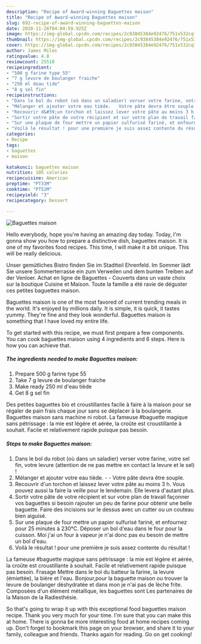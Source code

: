 ```yaml
---
description: "Recipe of Award-winning Baguettes maison"
title: "Recipe of Award-winning Baguettes maison"
slug: 692-recipe-of-award-winning-baguettes-maison
date: 2020-11-26T04:04:59.925Z
image: https://img-global.cpcdn.com/recipes/2c93845384e92476/751x532cq70/baguettes-maison-photo-principale-de-la-recette.jpg
thumbnail: https://img-global.cpcdn.com/recipes/2c93845384e92476/751x532cq70/baguettes-maison-photo-principale-de-la-recette.jpg
cover: https://img-global.cpcdn.com/recipes/2c93845384e92476/751x532cq70/baguettes-maison-photo-principale-de-la-recette.jpg
author: James Miles
ratingvalue: 4.8
reviewcount: 25510
recipeingredient:
- "500 g farine type 55"
- "7 g levure de boulanger fraiche"
- "250 ml deau tide"
- "8 g sel fin"
recipeinstructions:
- "Dans le bol du robot (où dans un saladier) verser votre farine, votre sel fin, votre levure (attention de ne pas mettre en contact la levure et le sel) !"
- "Mélanger et ajouter votre eau tiède.   Votre pâte devra être souple."
- "Recouvrir d&#39;un torchon et laissez lever votre pâte au moins 3 h. Vous pouvez aussi la faire la veille pour le lendemain. Elle levera d&#39;autant plus."
- "Sortir votre pâte de votre récipient et sur votre plan de travail façonner vos baguettes si besoin rajouter un peu de farine pour obtenir une belle baguette. Faire des incisions sur le dessus avec un cutter ou un couteau bien aiguisé."
- "Sur une plaque de four mettre un papier sulfurisé fariné, et enfournez pour 25 minutes à 230°C. Déposer un bol d&#39;eau dans le four pour la cuisson. Moi j&#39;ai un four à vapeur je n&#39;ai donc pas eu besoin de mettre un bol d&#39;eau."
- "Voilà le résultat ! pour une première je suis assez contente du résultat !"
categories:
- Recipe
tags:
- baguettes
- maison

katakunci: baguettes maison 
nutrition: 105 calories
recipecuisine: American
preptime: "PT33M"
cooktime: "PT52M"
recipeyield: "3"
recipecategory: Dessert

---
```



![Baguettes maison](https://img-global.cpcdn.com/recipes/2c93845384e92476/751x532cq70/baguettes-maison-photo-principale-de-la-recette.jpg)

Hello everybody, hope you're having an amazing day today. Today, I'm gonna show you how to prepare a distinctive dish, baguettes maison. It is one of my favorites food recipes. This time, I will make it a bit unique. This will be really delicious.

Unser gemütliches Bistro finden Sie im Stadtteil Ehrenfeld. Im Sommer lädt Sie unsere Sommerterrasse ein zum Verweilen und dem bunten Treiben auf der Venloer. Achat en ligne de Baguettes - Couverts dans un vaste choix sur la boutique Cuisine et Maison. Toute la famille a été ravie de déguster ces petites baguettes maison.

Baguettes maison is one of the most favored of current trending meals in the world. It's enjoyed by millions daily. It is simple, it is quick, it tastes yummy. They're fine and they look wonderful. Baguettes maison is something that I have loved my entire life.


To get started with this recipe, we must first prepare a few components. You can cook baguettes maison using 4 ingredients and 6 steps. Here is how you can achieve that.

<!--inarticleads1-->

##### The ingredients needed to make Baguettes maison:

1. Prepare 500 g farine type 55
1. Take 7 g levure de boulanger fraiche
1. Make ready 250 ml d&#39;eau tiède
1. Get 8 g sel fin


Des petites baguettes bio et croustillantes facile à faire à la maison pour se régaler de pain frais chaque jour sans se déplacer à la boulangerie. Baguettes maison sans machine ni robot. La fameuse #baguette magique sans pétrissage : la mie est légère et aérée, la croûte est croustillante à souhait. Facile et relativement rapide puisque pas besoin. 

<!--inarticleads2-->

##### Steps to make Baguettes maison:

1. Dans le bol du robot (où dans un saladier) verser votre farine, votre sel fin, votre levure (attention de ne pas mettre en contact la levure et le sel) !
1. Mélanger et ajouter votre eau tiède.  -  - Votre pâte devra être souple.
1. Recouvrir d&#39;un torchon et laissez lever votre pâte au moins 3 h. Vous pouvez aussi la faire la veille pour le lendemain. Elle levera d&#39;autant plus.
1. Sortir votre pâte de votre récipient et sur votre plan de travail façonner vos baguettes si besoin rajouter un peu de farine pour obtenir une belle baguette. Faire des incisions sur le dessus avec un cutter ou un couteau bien aiguisé.
1. Sur une plaque de four mettre un papier sulfurisé fariné, et enfournez pour 25 minutes à 230°C. Déposer un bol d&#39;eau dans le four pour la cuisson. Moi j&#39;ai un four à vapeur je n&#39;ai donc pas eu besoin de mettre un bol d&#39;eau.
1. Voilà le résultat ! pour une première je suis assez contente du résultat !


La fameuse #baguette magique sans pétrissage : la mie est légère et aérée, la croûte est croustillante à souhait. Facile et relativement rapide puisque pas besoin. Frasage Mettre dans le bol du batteur la farine, la levure (émiettée), la bière et l&#39;eau. Bonjour,pour la baguette maison ou trouver la levure de boulanger déshydratée et dans mon je n&#39;ai pas de lèche frite. Composées d&#39;un élément métallique, les baguettes sont Les partenaires de la Maison de la Radiesthésie. 

So that's going to wrap it up with this exceptional food baguettes maison recipe. Thank you very much for your time. I'm sure that you can make this at home. There is gonna be more interesting food at home recipes coming up. Don't forget to bookmark this page on your browser, and share it to your family, colleague and friends. Thanks again for reading. Go on get cooking!
